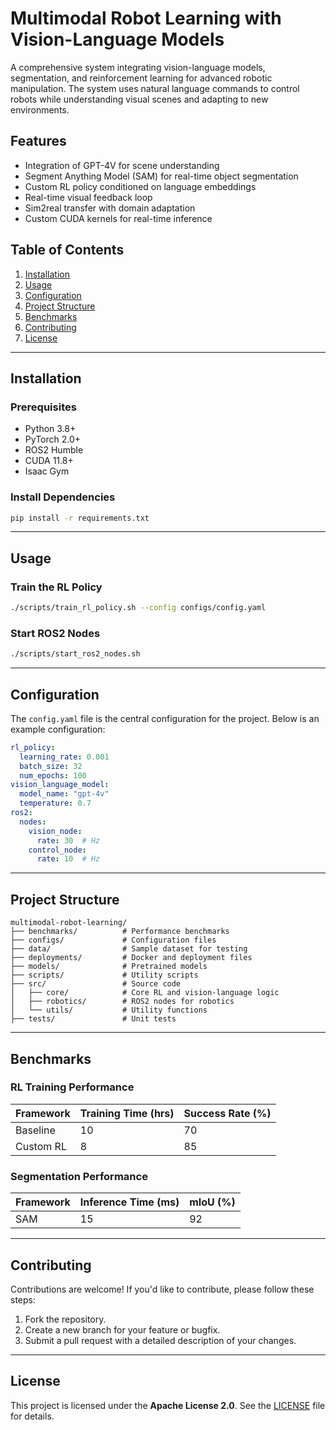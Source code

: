 # Multimodal Robot Learning with Vision-Language Models

A comprehensive system integrating vision-language models, segmentation, and reinforcement learning for advanced robotic manipulation. The system uses natural language commands to control robots while understanding visual scenes and adapting to new environments.

## Features
- Integration of GPT-4V for scene understanding
- Segment Anything Model (SAM) for real-time object segmentation
- Custom RL policy conditioned on language embeddings
- Real-time visual feedback loop
- Sim2real transfer with domain adaptation
- Custom CUDA kernels for real-time inference

## Table of Contents
1. [Installation](#installation)
2. [Usage](#usage)
3. [Configuration](#configuration)
4. [Project Structure](#project-structure)
5. [Benchmarks](#benchmarks)
6. [Contributing](#contributing)
7. [License](#license)

---

## Installation

### Prerequisites
- Python 3.8+
- PyTorch 2.0+
- ROS2 Humble
- CUDA 11.8+
- Isaac Gym

### Install Dependencies
```bash
pip install -r requirements.txt
```

---

## Usage

### Train the RL Policy
```bash
./scripts/train_rl_policy.sh --config configs/config.yaml
```

### Start ROS2 Nodes
```bash
./scripts/start_ros2_nodes.sh
```

---

## Configuration

The `config.yaml` file is the central configuration for the project. Below is an example configuration:

```yaml
rl_policy:
  learning_rate: 0.001
  batch_size: 32
  num_epochs: 100
vision_language_model:
  model_name: "gpt-4v"
  temperature: 0.7
ros2:
  nodes:
    vision_node:
      rate: 30  # Hz
    control_node:
      rate: 10  # Hz
```

---

## Project Structure

```
multimodal-robot-learning/
├── benchmarks/          # Performance benchmarks
├── configs/             # Configuration files
├── data/                # Sample dataset for testing
├── deployments/         # Docker and deployment files
├── models/              # Pretrained models
├── scripts/             # Utility scripts
├── src/                 # Source code
│   ├── core/            # Core RL and vision-language logic
│   ├── robotics/        # ROS2 nodes for robotics
│   └── utils/           # Utility functions
├── tests/               # Unit tests
```

---

## Benchmarks

### RL Training Performance
| Framework       | Training Time (hrs) | Success Rate (%) |
|-----------------|---------------------|------------------|
| Baseline        | 10                  | 70               |
| Custom RL       | 8                   | 85               |

### Segmentation Performance
| Framework       | Inference Time (ms) | mIoU (%) |
|-----------------|---------------------|----------|
| SAM             | 15                  | 92       |

---

## Contributing

Contributions are welcome! If you'd like to contribute, please follow these steps:
1. Fork the repository.
2. Create a new branch for your feature or bugfix.
3. Submit a pull request with a detailed description of your changes.

---

## License

This project is licensed under the **Apache License 2.0**. See the [LICENSE](LICENSE) file for details.